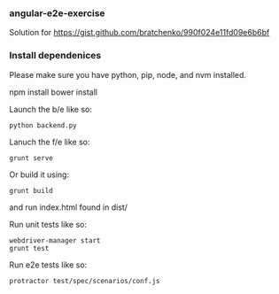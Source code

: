 ### angular-e2e-exercise
Solution for https://gist.github.com/bratchenko/990f024e11fd09e6b6bf

### Install dependenices

Please make sure you have python, pip, node, and nvm installed.

npm install
bower install

Launch the b/e like so:

```
python backend.py
```

Lanuch the f/e like so:

```
grunt serve
```

Or build it using:

```
grunt build
```

and run index.html found in dist/

Run unit tests like so:

```
webdriver-manager start
grunt test
```

Run e2e tests like so:

```
protractor test/spec/scenarios/conf.js
```